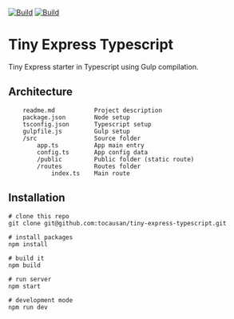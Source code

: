 [![Build](https://img.shields.io/badge/build-passing-green.svg?style=flat)](http://tocausan.github.io)
[![Build](https://img.shields.io/badge/build-On_air-green.svg?style=flat)](http://tocausan.github.io)
# Tiny Express Typescript

Tiny Express starter in Typescript using Gulp compilation.

## Architecture
```text
    readme.md           Project description
    package.json        Node setup
    tsconfig.json       Typescript setup
    gulpfile.js         Gulp setup
    /src                Source folder
        app.ts          App main entry
        config.ts       App config data
        /public         Public folder (static route)
        /routes         Routes folder
            index.ts    Main route
```

## Installation
```text
# clone this repo
git clone git@github.com:tocausan/tiny-express-typescript.git

# install packages
npm install

# build it
npm build

# run server
npm start

# development mode
npm run dev
```
